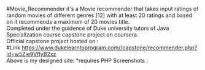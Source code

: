 #Movie_Recommender
it's a Movie recommender that takes input ratings of random movies of different genres [12] with at least 20 ratings and based on it recommends a maximum of 20 movies title.<br>
Completed under the guidence of Duke university tutors of Java Specialization course capstone project on coursera.<br>
Official capstone project hosted on :<br>
#Link https://www.dukelearntoprogram.com//capstone/recommender.php?id=w5Zie9VfIyB2xz<br>
Above is my designed site:
*requires PHP 
Screenshots : 
<a href="screenshot_1.png">
<a href="screenshot_2.png">
